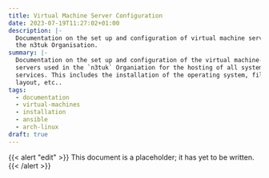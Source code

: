 ```yaml
---
title: Virtual Machine Server Configuration
date: 2023-07-19T11:27:02+01:00
description: |-
  Documentation on the set up and configuration of virtual machine servers in
  the n3tuk Organisation.
summary: |-
  Documentation on the set up and configuration of the virtual machine-based
  servers used in the `n3tuk` Organiation for the hosting of all systems and
  services. This includes the installation of the operating system, filesystem
  layout, etc..
tags:
  - documentation
  - virtual-machines
  - installation
  - ansible
  - arch-linux
draft: true
---
```

{{< alert "edit" >}}
This document is a placeholder; it has yet to be written.
{{< /alert >}}
